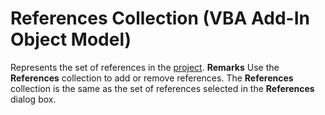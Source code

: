 
# References Collection (VBA Add-In Object Model)



Represents the set of references in the  [project](b8bdf64f-5920-1ae9-16d0-b26d09524a30.md).
 **Remarks**
Use the  **References** collection to add or remove references. The **References** collection is the same as the set of references selected in the **References** dialog box.
